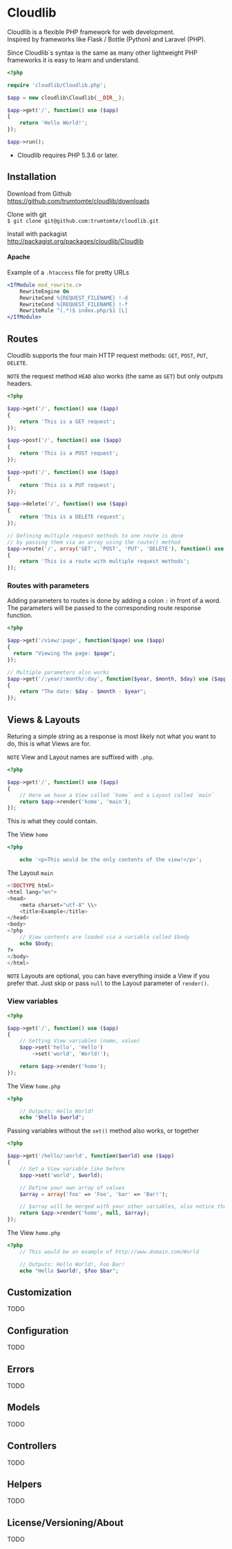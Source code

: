 # Cloudlib

Cloudlib is a flexible PHP framework for web development.  
Inspired by frameworks like Flask / Bottle (Python) and Laravel (PHP).  

Since Cloudlib´s syntax is the same as many other lightweight PHP frameworks it is easy to learn and understand.

```php
<?php

require 'cloudlib/Cloudlib.php';

$app = new cloudlib\Cloudlib(__DIR__);

$app->get('/', function() use ($app)  
{  
    return 'Hello World!';  
});

$app->run();
```

* Cloudlib requires PHP 5.3.6 or later.

## Installation

Download from Github  
https://github.com/trumtomte/cloudlib/downloads

Clone with git  
`$ git clone git@github.com:trumtomte/cloudlib.git`

Install with packagist  
http://packagist.org/packages/cloudlib/Cloudlib

#### Apache
Example of a `.htaccess` file for pretty URLs
```apache
<IfModule mod_rewrite.c>
    RewriteEngine On
    RewriteCond %{REQUEST_FILENAME} !-d
    RewriteCond %{REQUEST_FILENAME} !-f
    RewriteRule ^(.*)$ index.php/$1 [L]
</IfModule>
```

## Routes

Cloudlib supports the four main HTTP request methods: `GET`, `POST`, `PUT`, `DELETE`. 
 
`NOTE` the request method `HEAD` also works (the same as `GET`) but only outputs headers.

```php
<?php

$app->get('/', function() use ($app)  
{  
    return 'This is a GET request';  
});

$app->post('/', function() use ($app)  
{  
    return 'This is a POST request';  
});

$app->put('/', function() use ($app)  
{  
    return 'This is a PUT request';  
});

$app->delete('/', function() use ($app)  
{  
    return 'This is a DELETE request';  
});

// Defining multiple request methods to one route is done
// by passing them via an array using the route() method
$app->route('/', array('GET', 'POST', 'PUT', 'DELETE'), function() use ($app)  
{  
    return 'This is a route with multiple request methods';  
});
```

### Routes with parameters

Adding parameters to routes is done by adding a colon `:` in front of a word.  
The parameters will be passed to the corresponding route response function.

```php
<?php

$app->get('/view/:page', function($page) use ($app)  
{  
  return "Viewing the page: $page";  
});

// Multiple parameters also works
$app->get('/:year/:month/:day', function($year, $month, $day) use ($app)
{  
    return "The date: $day - $month - $year";
});
```

## Views & Layouts

Returing a simple string as a response is most likely not what you want to do, this is what Views are for.  

`NOTE` View and Layout names are suffixed with `.php`.

```php
<?php

$app->get('/', function() use ($app)  
{  
    // Here we have a View called `home` and a Layout called `main`
    return $app->render('home', 'main');  
});
```
This is what they could contain.  

The View `home`  
```php
<?php

    echo '<p>This would be the only contents of the view!</p>';  

```

The Layout `main`  
```php
<!DOCTYPE html>  
<html lang="en">  
<head>  
    <meta charset="utf-8" \\>  
    <title>Example</title>  
</head>  
<body>  
<?php
    // View contents are loaded via a variable called $body  
    echo $body;  
?>  
</body>  
</html>  
```
`NOTE` Layouts are optional, you can have everything inside a View if you prefer that. Just skip or pass `null` to the Layout parameter of `render()`.  
### View variables

```php
<?php

$app->get('/', function() use ($app)  
{  
    // Setting View variables (name, value)
    $app->set('hello', 'Hello')
        ->set('world', 'World!');

    return $app->render('home');
});  
```

The View `home.php`
```php
<?php

    // Outputs: Hello World!
    echo "$hello $world";  
```
Passing variables without the `set()` method also works, or together
```php
<?php

$app->get('/hello/:world', function($world) use ($app)  
{  
    // Set a View variable like before  
    $app->set('world', $world);  

    // Define your own array of values  
    $array = array('foo' => 'Foo', 'bar' => 'Bar!');  

    // $array will be merged with your other variables, also notice that we are not using a Layout  
    return $app->render('home', null, $array);  
});
```

The View `home.php`
```php
<?php
    // This would be an example of http://www.domain.com/World

    // Outputs: Hello World!, Foo Bar!
    echo "Hello $world!, $foo $bar";  
```

## Customization

TODO

## Configuration

TODO

## Errors

TODO

## Models

TODO

## Controllers

TODO

## Helpers

TODO

## License/Versioning/About

TODO
